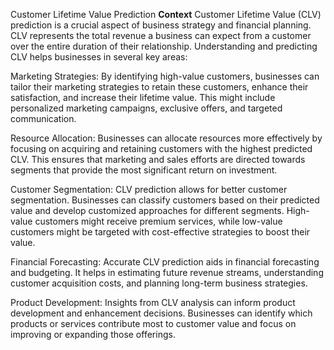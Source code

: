 Customer Lifetime Value Prediction
**Context**
Customer Lifetime Value (CLV) prediction is a crucial aspect of business strategy and financial planning. CLV represents the total revenue a business can expect from a customer over the entire duration of their relationship. Understanding and predicting CLV helps businesses in several key areas:

Marketing Strategies: By identifying high-value customers, businesses can tailor their marketing strategies to retain these customers, enhance their satisfaction, and increase their lifetime value. This might include personalized marketing campaigns, exclusive offers, and targeted communication.

Resource Allocation: Businesses can allocate resources more effectively by focusing on acquiring and retaining customers with the highest predicted CLV. This ensures that marketing and sales efforts are directed towards segments that provide the most significant return on investment.

Customer Segmentation: CLV prediction allows for better customer segmentation. Businesses can classify customers based on their predicted value and develop customized approaches for different segments. High-value customers might receive premium services, while low-value customers might be targeted with cost-effective strategies to boost their value.

Financial Forecasting: Accurate CLV prediction aids in financial forecasting and budgeting. It helps in estimating future revenue streams, understanding customer acquisition costs, and planning long-term business strategies.

Product Development: Insights from CLV analysis can inform product development and enhancement decisions. Businesses can identify which products or services contribute most to customer value and focus on improving or expanding those offerings.
